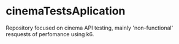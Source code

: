 # cinemaTestsAplication
Repository focused on cinema API testing, mainly 'non-functional' resquests of perfomance using k6.
